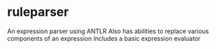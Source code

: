 # ruleparser
An expression parser using ANTLR
Also has abilities to replace various components of an expression
Includes a basic expression evaluator
